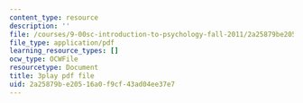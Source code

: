 ```yaml
---
content_type: resource
description: ''
file: /courses/9-00sc-introduction-to-psychology-fall-2011/2a25879be20516a0f9cf43ad04ee37e7_-cK1og4ElKE.pdf
file_type: application/pdf
learning_resource_types: []
ocw_type: OCWFile
resourcetype: Document
title: 3play pdf file
uid: 2a25879b-e205-16a0-f9cf-43ad04ee37e7
---
```

